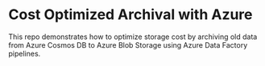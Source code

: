 # Cost Optimized Archival with Azure

This repo demonstrates how to optimize storage cost by archiving old data from Azure Cosmos DB to Azure Blob Storage using Azure Data Factory pipelines.
